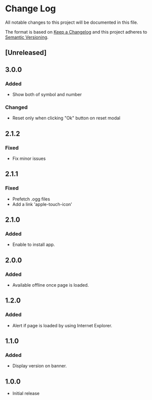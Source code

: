 # Change Log
All notable changes to this project will be documented in this file.

The format is based on [Keep a Changelog](http://keepachangelog.com/)
and this project adheres to [Semantic Versioning](http://semver.org/).

## [Unreleased]

## 3.0.0

### Added

- Show both of symbol and number

### Changed

- Reset only when clicking "Ok" button on reset modal

## 2.1.2

### Fixed

- Fix minor issues

## 2.1.1

### Fixed

- Prefetch .ogg files
- Add a link 'apple-touch-icon'

## 2.1.0

### Added

- Enable to install app. 

## 2.0.0

### Added

- Available offline once page is loaded.

## 1.2.0

### Added

- Alert if page is loaded by using Internet Explorer.

## 1.1.0

### Added

- Display version on banner.

## 1.0.0

- Initial release